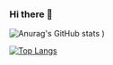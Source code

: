 ### Hi there 👋

<!--
**rochijacob/rochijacob** is a ✨ _special_ ✨ repository because its `README.md` (this file) appears on your GitHub profile.

Here are some ideas to get you started:

- 🔭 I’m currently working on ...
- 🌱 I’m currently learning ...
- 👯 I’m looking to collaborate on ...
- 🤔 I’m looking for help with ...
- 💬 Ask me about ...
- 📫 How to reach me: ...
- 😄 Pronouns: ...
- ⚡ Fun fact: ...
-->

![Anurag's GitHub stats](https://github-readme-stats.vercel.app/api?username=rochijacob&count_private=true&theme=slateorange )
)

[![Top Langs](https://github-readme-stats.vercel.app/api/top-langs/?username=rochijacob&layout=compact)](https://github.com/rochijacob/github-readme-stats)

